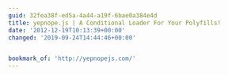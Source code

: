 ```yaml
---
guid: 32fea38f-ed5a-4a44-a19f-6bae0a384e4d
title: yepnope.js | A Conditional Loader For Your Polyfills!
date: '2012-12-19T10:13:39+00:00'
changed: '2019-09-24T14:44:46+00:00'


bookmark_of: 'http://yepnopejs.com/'
---
```




